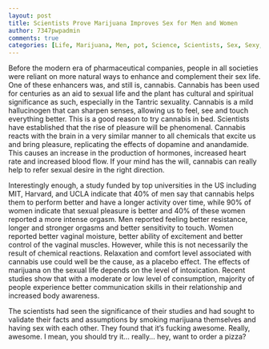 ```yaml
---
layout: post
title: Scientists Prove Marijuana Improves Sex for Men and Women
author: 7347pwpadmin
comments: true
categories: [Life, Marijuana, Men, pot, Science, Scientists, Sex, Sexy, weed, Women]
---
```

Before the modern era of pharmaceutical companies, people in all societies were reliant on more natural ways to enhance and complement their sex life. One of these enhancers was, and still is, cannabis. Cannabis has been used for centuries as an aid to sexual life and the plant has cultural and spiritual significance as such, especially in the Tantric sexuality. Cannabis is a mild hallucinogen that can sharpen senses, allowing us to feel, see and touch everything better. This is a good reason to try cannabis in bed. Scientists have established that the rise of pleasure will be phenomenal. Cannabis reacts with the brain in a very similar manner to all chemicals that excite us and bring pleasure, replicating the effects of dopamine and anandamide. This causes an increase in the production of hormones, increased heart rate and increased blood flow. If your mind has the will, cannabis can really help to refer sexual desire in the right direction.

Interestingly enough, a study funded by top universities in the US including MIT, Harvard, and UCLA indicate that 40% of men say that cannabis helps them to perform better and have a longer activity over time, while 90% of women indicate that sexual pleasure is better and 40% of these women reported a more intense orgasm. Men reported feeling better resistance, longer and stronger orgasms and better sensitivity to touch. Women reported better vaginal moisture, better ability of excitement and better control of the vaginal muscles. However, while this is not necessarily the result of chemical reactions. Relaxation and comfort level associated with cannabis use could well be the cause, as a placebo effect. The effects of marijuana on the sexual life depends on the level of intoxication. Recent studies show that with a moderate or low level of consumption, majority of people experience better communication skills in their relationship and increased body awareness.

The scientists had seen the significance of their studies and had sought to validate their facts and assumptions by smoking marijuana themselves and having sex with each other. They found that it’s fucking awesome. Really, awesome. I mean, you should try it… really… hey, want to order a pizza?
